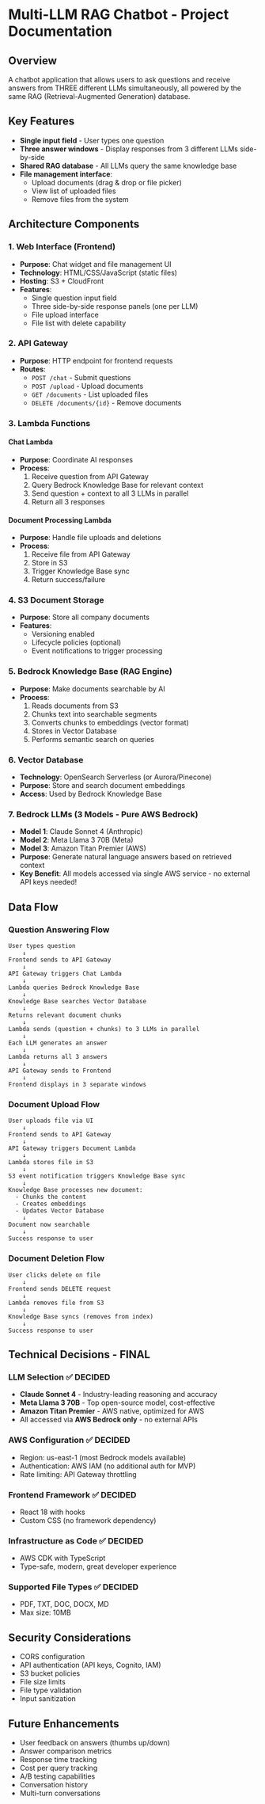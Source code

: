 # Multi-LLM RAG Chatbot - Project Documentation

## Overview
A chatbot application that allows users to ask questions and receive answers from THREE different LLMs simultaneously, all powered by the same RAG (Retrieval-Augmented Generation) database.

## Key Features
- **Single input field** - User types one question
- **Three answer windows** - Display responses from 3 different LLMs side-by-side
- **Shared RAG database** - All LLMs query the same knowledge base
- **File management interface**:
  - Upload documents (drag & drop or file picker)
  - View list of uploaded files
  - Remove files from the system

## Architecture Components

### 1. Web Interface (Frontend)
- **Purpose**: Chat widget and file management UI
- **Technology**: HTML/CSS/JavaScript (static files)
- **Hosting**: S3 + CloudFront
- **Features**:
  - Single question input field
  - Three side-by-side response panels (one per LLM)
  - File upload interface
  - File list with delete capability

### 2. API Gateway
- **Purpose**: HTTP endpoint for frontend requests
- **Routes**:
  - `POST /chat` - Submit questions
  - `POST /upload` - Upload documents
  - `GET /documents` - List uploaded files
  - `DELETE /documents/{id}` - Remove documents

### 3. Lambda Functions

#### Chat Lambda
- **Purpose**: Coordinate AI responses
- **Process**:
  1. Receive question from API Gateway
  2. Query Bedrock Knowledge Base for relevant context
  3. Send question + context to all 3 LLMs in parallel
  4. Return all 3 responses

#### Document Processing Lambda
- **Purpose**: Handle file uploads and deletions
- **Process**:
  1. Receive file from API Gateway
  2. Store in S3
  3. Trigger Knowledge Base sync
  4. Return success/failure

### 4. S3 Document Storage
- **Purpose**: Store all company documents
- **Features**:
  - Versioning enabled
  - Lifecycle policies (optional)
  - Event notifications to trigger processing

### 5. Bedrock Knowledge Base (RAG Engine)
- **Purpose**: Make documents searchable by AI
- **Process**:
  1. Reads documents from S3
  2. Chunks text into searchable segments
  3. Converts chunks to embeddings (vector format)
  4. Stores in Vector Database
  5. Performs semantic search on queries

### 6. Vector Database
- **Technology**: OpenSearch Serverless (or Aurora/Pinecone)
- **Purpose**: Store and search document embeddings
- **Access**: Used by Bedrock Knowledge Base

### 7. Bedrock LLMs (3 Models - Pure AWS Bedrock)
- **Model 1**: Claude Sonnet 4 (Anthropic)
- **Model 2**: Meta Llama 3 70B (Meta)
- **Model 3**: Amazon Titan Premier (AWS)
- **Purpose**: Generate natural language answers based on retrieved context
- **Key Benefit**: All models accessed via single AWS service - no external API keys needed!

## Data Flow

### Question Answering Flow
```
User types question
    ↓
Frontend sends to API Gateway
    ↓
API Gateway triggers Chat Lambda
    ↓
Lambda queries Bedrock Knowledge Base
    ↓
Knowledge Base searches Vector Database
    ↓
Returns relevant document chunks
    ↓
Lambda sends (question + chunks) to 3 LLMs in parallel
    ↓
Each LLM generates an answer
    ↓
Lambda returns all 3 answers
    ↓
API Gateway sends to Frontend
    ↓
Frontend displays in 3 separate windows
```

### Document Upload Flow
```
User uploads file via UI
    ↓
Frontend sends to API Gateway
    ↓
API Gateway triggers Document Lambda
    ↓
Lambda stores file in S3
    ↓
S3 event notification triggers Knowledge Base sync
    ↓
Knowledge Base processes new document:
  - Chunks the content
  - Creates embeddings
  - Updates Vector Database
    ↓
Document now searchable
    ↓
Success response to user
```

### Document Deletion Flow
```
User clicks delete on file
    ↓
Frontend sends DELETE request
    ↓
Lambda removes file from S3
    ↓
Knowledge Base syncs (removes from index)
    ↓
Success response to user
```

## Technical Decisions - FINAL

### LLM Selection ✅ DECIDED
- **Claude Sonnet 4** - Industry-leading reasoning and accuracy
- **Meta Llama 3 70B** - Top open-source model, cost-effective
- **Amazon Titan Premier** - AWS native, optimized for AWS
- All accessed via **AWS Bedrock only** - no external APIs

### AWS Configuration ✅ DECIDED
- Region: us-east-1 (most Bedrock models available)
- Authentication: AWS IAM (no additional auth for MVP)
- Rate limiting: API Gateway throttling

### Frontend Framework ✅ DECIDED
- React 18 with hooks
- Custom CSS (no framework dependency)

### Infrastructure as Code ✅ DECIDED
- AWS CDK with TypeScript
- Type-safe, modern, great developer experience

### Supported File Types ✅ DECIDED
- PDF, TXT, DOC, DOCX, MD
- Max size: 10MB

## Security Considerations
- CORS configuration
- API authentication (API keys, Cognito, IAM)
- S3 bucket policies
- File size limits
- File type validation
- Input sanitization

## Future Enhancements
- User feedback on answers (thumbs up/down)
- Answer comparison metrics
- Response time tracking
- Cost per query tracking
- A/B testing capabilities
- Conversation history
- Multi-turn conversations
